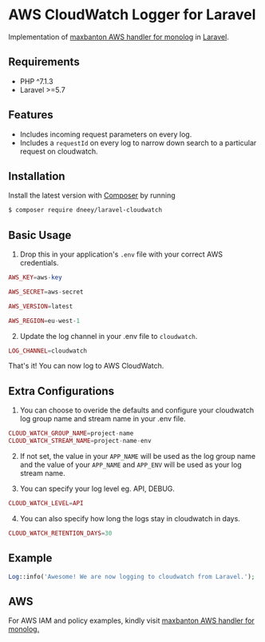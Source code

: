 # AWS CloudWatch Logger for Laravel

Implementation of [maxbanton AWS handler for monolog](https://github.com/maxbanton/cwh) in [Laravel](https://github.com/laravel/laravel).

## Requirements

- PHP ^7.1.3
- Laravel >=5.7

## Features

- Includes incoming request parameters on every log.
- Includes a `requestId` on every log to narrow down search to a particular request on cloudwatch.

## Installation

Install the latest version with [Composer](https://getcomposer.org/) by running

```bash
$ composer require dneey/laravel-cloudwatch
```

## Basic Usage

1. Drop this in your application's `.env` file with your correct AWS credentials.

```php
AWS_KEY=aws-key

AWS_SECRET=aws-secret

AWS_VERSION=latest

AWS_REGION=eu-west-1
```

2. Update the log channel in your .env file to `cloudwatch`.

```php
LOG_CHANNEL=cloudwatch
```

That's it! You can now log to AWS CloudWatch.

## Extra Configurations

1. You can choose to overide the defaults and configure your cloudwatch log group name and stream name in your .env file.

```php
CLOUD_WATCH_GROUP_NAME=project-name
CLOUD_WATCH_STREAM_NAME=project-name-env
```

2. If not set,
   the value in your `APP_NAME` will be used as the log group name and the value
   of your `APP_NAME` and `APP_ENV` will be used as your log stream name.

3. You can specify your log level eg. API, DEBUG.

```php
CLOUD_WATCH_LEVEL=API
```

4. You can also specify how long the logs stay in cloudwatch in days.

```php
CLOUD_WATCH_RETENTION_DAYS=30
```

## Example

```php
Log::info('Awesome! We are now logging to cloudwatch from Laravel.');
```

## AWS

For AWS IAM and policy examples, kindly visit [maxbanton AWS handler for monolog.](https://github.com/maxbanton/cwh)
